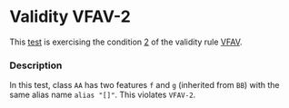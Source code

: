 # Validity VFAV-2

This [test](.) is exercising the condition [2](../Readme.md) of the validity rule [VFAV](../../vfav/Readme.md).

### Description

In this test, class `AA` has two features `f` and `g` (inherited from `BB`) with the same alias name `alias "[]"`. This violates `VFAV-2`.
